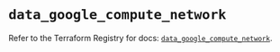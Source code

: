 # `data_google_compute_network`

Refer to the Terraform Registry for docs: [`data_google_compute_network`](https://registry.terraform.io/providers/hashicorp/google/6.48.0/docs/data-sources/compute_network).

